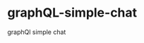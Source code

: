 # graphQL-simple-chat
graphQl simple chat

<!-- 
# mutation {
#   signUp(
#     email: "smith123@yahoo.com", 
#     password: "password10",
#     name: "Smith"
#     username: "smith123"
#   ) {
#     id, name, email, password, username
#   }
# 
} -->

<!-- 
# mutation {
#   signIn(
#     email: "smith123@yahoo.com", 
#     password: "password10",
#   ) {
#     id, name, email, password, username
#   }
# 
} -->

<!-- 
# mutation {
#   signOut
# 
} -->

<!-- 
# mutation {
#   startChat(title: "Intro to GraphQL", userIds: ["5f18412050b1bb44b08f1ac6"]) {
#     id, title
#   }
# } 
-->


<!-- 
# {
#   users {
#     id, name, username, email, createdAt
#   }
# 
} -->